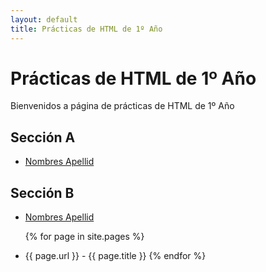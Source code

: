 ```yaml
---
layout: default
title: Prácticas de HTML de 1º Año
---
```



# Prácticas de HTML de 1º Año
Bienvenidos a página de prácticas de HTML de 1º Año

## Sección A

* [Nombres Apellid](pagina.html)

## Sección B

* [Nombres Apellid](pagina.html)

  {% for page in site.pages %}
* {{ page.url }} - {{ page.title }}
  {% endfor %}  <!-- page -->
